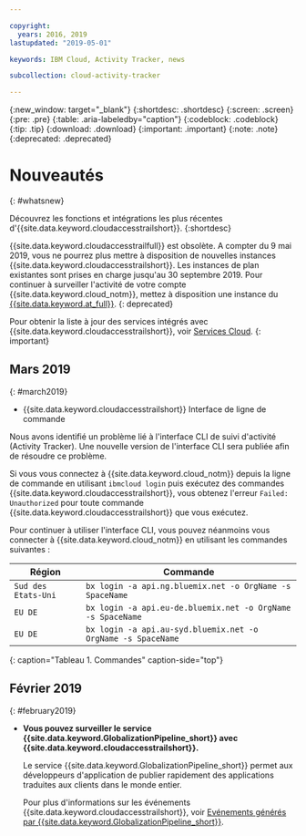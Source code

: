 ```yaml
---

copyright:
  years: 2016, 2019
lastupdated: "2019-05-01"

keywords: IBM Cloud, Activity Tracker, news

subcollection: cloud-activity-tracker

---
```


{:new_window: target="_blank"}
{:shortdesc: .shortdesc}
{:screen: .screen}
{:pre: .pre}
{:table: .aria-labeledby="caption"}
{:codeblock: .codeblock}
{:tip: .tip}
{:download: .download}
{:important: .important}
{:note: .note}
{:deprecated: .deprecated}

# Nouveautés
{: #whatsnew}

Découvrez les fonctions et intégrations les plus récentes d'{{site.data.keyword.cloudaccesstrailshort}}.
{:shortdesc}

{{site.data.keyword.cloudaccesstrailfull}} est obsolète. A compter du 9 mai 2019, vous ne pourrez plus mettre à disposition de nouvelles instances {{site.data.keyword.cloudaccesstrailshort}}. Les instances de plan existantes sont prises en charge jusqu'au 30 septembre 2019. Pour continuer à surveiller l'activité de votre compte {{site.data.keyword.cloud_notm}}, mettez à disposition une instance du [{{site.data.keyword.at_full}}](/docs/services/Activity-Tracker-with-LogDNA?topic=logdnaat-getting-started#getting-started).
{: deprecated}

Pour obtenir la liste à jour des services intégrés avec {{site.data.keyword.cloudaccesstrailshort}}, voir [Services Cloud](/docs/services/cloud-activity-tracker/reference?topic=cloud-activity-tracker-cloud_services#cloud_services).
{: important}


## Mars 2019
{: #march2019}

* {{site.data.keyword.cloudaccesstrailshort}} Interface de ligne de commande

Nous avons identifié un problème lié à l'interface CLI de suivi d'activité (Activity Tracker). Une nouvelle version de l'interface CLI sera publiée afin de résoudre ce problème.

Si vous vous connectez à {{site.data.keyword.cloud_notm}} depuis la ligne de commande en utilisant `ibmcloud login` puis exécutez des commandes {{site.data.keyword.cloudaccesstrailshort}}, vous obtenez l'erreur `Failed: Unauthorized` pour toute commande {{site.data.keyword.cloudaccesstrailshort}} que vous exécutez. 

Pour continuer à utiliser l'interface CLI, vous pouvez néanmoins vous connecter à {{site.data.keyword.cloud_notm}} en utilisant les commandes suivantes :

| Région | Commande |
|--------|---------|
| `Sud des Etats-Uni` | `bx login -a api.ng.bluemix.net -o OrgName -s SpaceName` |
| `EU DE`    | `bx login -a api.eu-de.bluemix.net -o OrgName -s SpaceName` |
| `EU DE`    | `bx login -a api.au-syd.bluemix.net -o OrgName -s SpaceName` |
{: caption="Tableau 1. Commandes" caption-side="top"} 

## Février 2019
{: #february2019}

* **Vous pouvez surveiller le service {{site.data.keyword.GlobalizationPipeline_short}} avec {{site.data.keyword.cloudaccesstrailshort}}.**

    Le service {{site.data.keyword.GlobalizationPipeline_short}} permet aux développeurs d'application de publier rapidement des applications traduites aux clients dans le monde entier.

    Pour plus d'informations sur les événements {{site.data.keyword.cloudaccesstrailshort}}, voir [Evénements générés par {{site.data.keyword.GlobalizationPipeline_short}}](/docs/services/GlobalizationPipeline?topic=GlobalizationPipeline-gpat_events#gpat_events).








